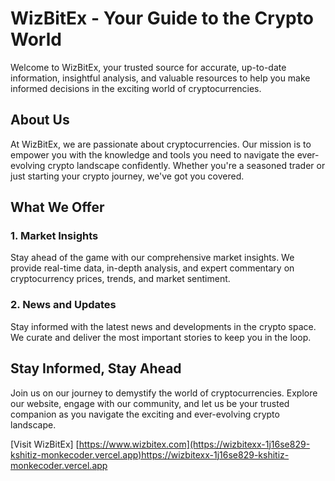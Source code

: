 # WizBitEx - Your Guide to the Crypto World

Welcome to WizBitEx, your trusted source for accurate, up-to-date information, insightful analysis, and valuable resources to help you make informed decisions in the exciting world of cryptocurrencies.

## About Us

At WizBitEx, we are passionate about cryptocurrencies. Our mission is to empower you with the knowledge and tools you need to navigate the ever-evolving crypto landscape confidently. Whether you're a seasoned trader or just starting your crypto journey, we've got you covered.

## What We Offer

### 1. **Market Insights**

Stay ahead of the game with our comprehensive market insights. We provide real-time data, in-depth analysis, and expert commentary on cryptocurrency prices, trends, and market sentiment.

### 2. **News and Updates**

Stay informed with the latest news and developments in the crypto space. We curate and deliver the most important stories to keep you in the loop.

## Stay Informed, Stay Ahead

Join us on our journey to demystify the world of cryptocurrencies. Explore our website, engage with our community, and let us be your trusted companion as you navigate the exciting and ever-evolving crypto landscape.

[Visit WizBitEx]
[https://www.wizbitex.com](https://wizbitexx-1j16se829-kshitiz-monkecoder.vercel.app)https://wizbitexx-1j16se829-kshitiz-monkecoder.vercel.app


